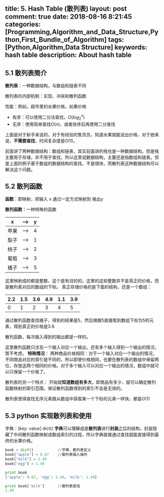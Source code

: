 title: 5. Hash Table (散列表)
layout: post
comment: true
date: 2018-08-16 8:21:45
categories: [Programming,Algorithm_and_Data_Structure,Python,First_Bundle_of_Algorithm]
tags: [Python,Algorithm,Data Structure]
keywords: hash table
description: About hash table
---

## 5.1 散列表简介

**散列表**：一种数据结构，与数组和链表不同

散列表的内部机制：实现、冲突和散列函数

性能：例如，超市里的水果价格，如果价格
* 有序：可以使用二分法查找，$O(log_2^n)$
* 无序：使用简单查找$O(n)$，或者排序后再使用二分查找

上面是对于新手来说的，对于有经验的售货员，知道水果就能说出价格，对于她来说，**不需要查找**，时间复杂度是$O(1)$。

前面讲了两种数据结构：数组和链表，其实前面讲的栈也是一种数据结构，但是栈主要用于存储，并不用于查找，所以这里说数据结构，主要还是指数组和链表。但是上面的例子基于数组的数据结构的查找，不是很快，而散列表这种数据结构可以解决这个问题。

## 5.2 散列函数

**函数**：即映射，把输入 x 通过一定方式映射到 输出y

**散列函数**：一种特殊的函数

| x    | --> | y |
|------|-----|---|
| 苹果 | --> | 4 |
| 梨子 | --> | 1 |
| 桃子 | --> | 2 |
| 葡萄 | --> | 3 |
| 橘子 | --> | 5 |

这里映射成的都是整数，这个是有目的的。这里的这些整数并不是真正的价格，而是散列表对应的数组的下标。
真正存储价格的是下面的结构，还是一个数组：

| 2.2 | 1.5 | 3.6 | 4.9 | 1.1 | 3.9 |
|-----|-----|-----|-----|-----|-----|
| 0   | 1   | 2   | 3   | 4   | 5   |

通过散列函数查找橘子，得到的结果是5，然后根据5直接取到数组下标为5的元素，得到真正的价格是3.9.

散列函数，每次输入得到的输出都是一样的。

这里散列函数只涉及一个输入对应一个输出，还有多个输入得到一个输出的情况，暂不考虑。
**特殊情况**：
两种商品价格相同：对于一个输入对应一个输出的情况，不同商品对应的索引是不同的，所以即使价格相同，也要在散列表的数组中保留两位，存放这两个相同的价格。对于多个输入可以对应一个输出的情况，数组中就可以只保留一个价格了。

散列表的另一个特点：
开始就**知道数组有多大**，即商品有多少，就可以确定散列函数映射的索引范围，保证散列函数得到的索引不会是无效的。

散列表使得查找无序元素跟从数组中获取某一个下标的元素一样快，都是$O(1)$

## 5.3 python 实现散列表和使用

字典：[key: value]  dict()
**字典**可以理解成是**散列表**进行**封装**之后的结构，封装隐藏了中间散列函数映射成数组索引的过程，所以字典直接通过查找就能直接得到最终的水果价格。

```python
book = dict()           //字典、散列表定义
book["apple"] = 0.67    //散列表插入操作
book["milk"] = 1.49
book["egg"] = 1.49

print book
['apple': 0.67, 'egg': 1.49, 'milk': 1.49]

print book['milk']      //散列表查找
1.49
```
